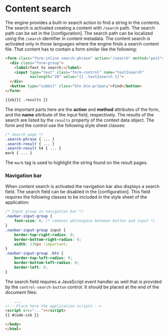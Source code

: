 <!-- ======================================================================
--- Search engine
title:          Content search
keywords:       content, search
description:    Content search in md-site-engine.
--- Menu system
order:          60
text:           Content search
hidden:         false
umbel:          false
--- Page properties
id:             
document:       
layout:         layout-2-left
$-left:         #side-menu
searchable:     true
--- Side menu
side-menu-root:     /documentation
side-menu-header:   Documentation
side-menu-top:      Introduction
side-menu-depth:    2
======================================================================= -->

# Content search

The engine provides a built-in search action to find a string in the contents.
The search is activated creating a content with `/search` path. The search path
can be set in the [configuration]. The search path can be localized using the
`/search` identifier in content metadata. The content search is activated only
in those languages where the engine finds a search content file. That content
has to contain a form similar like the following:

```html
<form class="form-inline search-phrase" action="/search" method="post">
  <div class="form-group">
    <label>Text to search:</label>
    <input type="text" class="form-control" name="text2search"
           maxlength="20" value="{{ .text2search }}">
  </div>
  <button type="submit" class="btn btn-primary">Find</button>
</form>

{{ob}}{ .results }}
```

The important parts here are the __action__ and __method__ attributes of the
form, and the __name__ attribute of the input field, respectively. The results
of the search are listed by the `results` property of the context data object.
The form and the control use the following style sheet classes:

```css
/* Search page */
.search-phrase { ... }
.search-result { ... }
.search-result h4 { ... }
mark { ... }
```

The `mark` tag is used to highlight the string found on the result pages.

### Navigation bar

When content search is activated the navigation bar also displays a search field.
The search field can be disabled in the [configuration]. This field requires
the following classes to be included in the style sheet of the application:

```css
/* Input group in navigation bar */
.navbar-input-group {
    font-size: 0; /* removes whitespace between button and input */
}
.navbar-input-group input {
    border-top-right-radius: 0;
    border-bottom-right-radius: 0;
    width: 130px !important;
}
.navbar-input-group .btn {
    border-top-left-radius: 0;
    border-bottom-left-radius: 0;
    border-left: 0;
}
```

The search field requires a JavaScript event handler as well that is provided
by the `control-search-button` control. It should be placed at the end of the
document files:

```html
    ...
<!-- Place here the application scripts -->
<script src="..."></script>
{{ #code-csb }}

</body>
</html>
```
